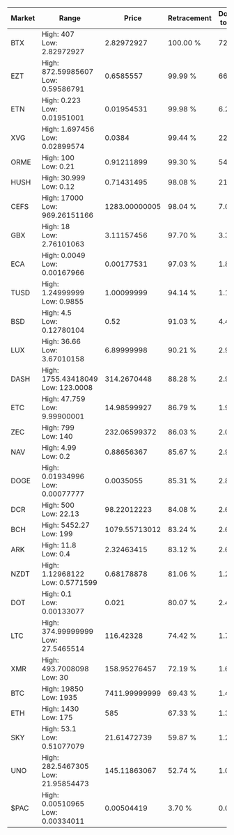 | Market | Range | Price| Retracement | Doubles to 50% |
| --- | --- | --- | --- | --- |
| BTX | High: 407<br />Low: 2.82972927 | 2.82972927 | 100.00 % | 72.42 |
| EZT | High: 872.59985607<br />Low: 0.59586791 | 0.6585557 | 99.99 % | 662.96 |
| ETN | High: 0.223<br />Low: 0.01951001 | 0.01954531 | 99.98 % | 6.20 |
| XVG | High: 1.697456<br />Low: 0.02899574 | 0.0384 | 99.44 % | 22.48 |
| ORME | High: 100<br />Low: 0.21 | 0.91211899 | 99.30 % | 54.93 |
| HUSH | High: 30.999<br />Low: 0.12 | 0.71431495 | 98.08 % | 21.78 |
| CEFS | High: 17000<br />Low: 969.26151166 | 1283.00000005 | 98.04 % | 7.00 |
| GBX | High: 18<br />Low: 2.76101063 | 3.11157456 | 97.70 % | 3.34 |
| ECA | High: 0.0049<br />Low: 0.00167966 | 0.00177531 | 97.03 % | 1.85 |
| TUSD | High: 1.24999999<br />Low: 0.9855 | 1.00099999 | 94.14 % | 1.12 |
| BSD | High: 4.5<br />Low: 0.12780104 | 0.52 | 91.03 % | 4.45 |
| LUX | High: 36.66<br />Low: 3.67010158 | 6.89999998 | 90.21 % | 2.92 |
| DASH | High: 1755.43418049<br />Low: 123.0008 | 314.2670448 | 88.28 % | 2.99 |
| ETC | High: 47.759<br />Low: 9.99900001 | 14.98599927 | 86.79 % | 1.93 |
| ZEC | High: 799<br />Low: 140 | 232.06599372 | 86.03 % | 2.02 |
| NAV | High: 4.99<br />Low: 0.2 | 0.88656367 | 85.67 % | 2.93 |
| DOGE | High: 0.01934996<br />Low: 0.00077777 | 0.0035055 | 85.31 % | 2.87 |
| DCR | High: 500<br />Low: 22.13 | 98.22012223 | 84.08 % | 2.66 |
| BCH | High: 5452.27<br />Low: 199 | 1079.55713012 | 83.24 % | 2.62 |
| ARK | High: 11.8<br />Low: 0.4 | 2.32463415 | 83.12 % | 2.62 |
| NZDT | High: 1.12968122<br />Low: 0.5771599 | 0.68178878 | 81.06 % | 1.25 |
| DOT | High: 0.1<br />Low: 0.00133077 | 0.021 | 80.07 % | 2.41 |
| LTC | High: 374.99999999<br />Low: 27.5465514 | 116.42328 | 74.42 % | 1.73 |
| XMR | High: 493.7008098<br />Low: 30 | 158.95276457 | 72.19 % | 1.65 |
| BTC | High: 19850<br />Low: 1935 | 7411.99999999 | 69.43 % | 1.47 |
| ETH | High: 1430<br />Low: 175 | 585 | 67.33 % | 1.37 |
| SKY | High: 53.1<br />Low: 0.51077079 | 21.61472739 | 59.87 % | 1.24 |
| UNO | High: 282.5467305<br />Low: 21.95854473 | 145.11863067 | 52.74 % | 1.05 |
| $PAC | High: 0.00510965<br />Low: 0.00334011 | 0.00504419 | 3.70 % | 0.00 |

